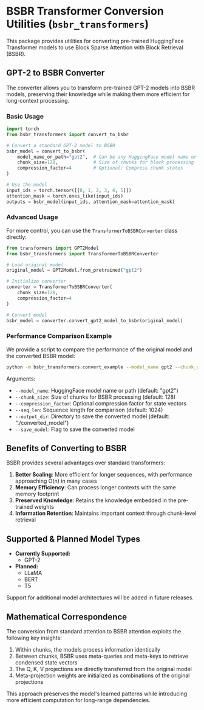 # BSBR Transformer Conversion Utilities (`bsbr_transformers`)

This package provides utilities for converting pre-trained HuggingFace Transformer models to use Block Sparse Attention with Block Retrieval (BSBR).

## GPT-2 to BSBR Converter

The converter allows you to transform pre-trained GPT-2 models into BSBR models, preserving their knowledge while making them more efficient for long-context processing.

### Basic Usage

```python
import torch
from bsbr_transformers import convert_to_bsbr

# Convert a standard GPT-2 model to BSBR
bsbr_model = convert_to_bsbr(
    model_name_or_path="gpt2",  # Can be any HuggingFace model name or local path
    chunk_size=128,             # Size of chunks for block processing
    compression_factor=4        # Optional: Compress chunk states
)

# Use the model
input_ids = torch.tensor([[0, 1, 2, 3, 4, 5]])
attention_mask = torch.ones_like(input_ids)
outputs = bsbr_model(input_ids, attention_mask=attention_mask)
```

### Advanced Usage

For more control, you can use the `TransformerToBSBRConverter` class directly:

```python
from transformers import GPT2Model
from bsbr_transformers import TransformerToBSBRConverter

# Load original model
original_model = GPT2Model.from_pretrained("gpt2")

# Initialize converter
converter = TransformerToBSBRConverter(
    chunk_size=128,
    compression_factor=4
)

# Convert model
bsbr_model = converter.convert_gpt2_model_to_bsbr(original_model)
```

### Performance Comparison Example

We provide a script to compare the performance of the original model and the converted BSBR model:

```bash
python -m bsbr_transformers.convert_example --model_name gpt2 --chunk_size 128 --seq_len 1024
```

Arguments:
- `--model_name`: HuggingFace model name or path (default: "gpt2")
- `--chunk_size`: Size of chunks for BSBR processing (default: 128)
- `--compression_factor`: Optional compression factor for state vectors
- `--seq_len`: Sequence length for comparison (default: 1024)
- `--output_dir`: Directory to save the converted model (default: "./converted_model")
- `--save_model`: Flag to save the converted model

## Benefits of Converting to BSBR

BSBR provides several advantages over standard transformers:

1. **Better Scaling**: More efficient for longer sequences, with performance approaching O(n) in many cases
2. **Memory Efficiency**: Can process longer contexts with the same memory footprint
3. **Preserved Knowledge**: Retains the knowledge embedded in the pre-trained weights
4. **Information Retention**: Maintains important context through chunk-level retrieval

## Supported & Planned Model Types

- **Currently Supported:**
  - GPT-2
- **Planned:**
  - LLaMA
  - BERT
  - T5

Support for additional model architectures will be added in future releases.

## Mathematical Correspondence

The conversion from standard attention to BSBR attention exploits the following key insights:

1. Within chunks, the models process information identically
2. Between chunks, BSBR uses meta-queries and meta-keys to retrieve condensed state vectors
3. The Q, K, V projections are directly transferred from the original model
4. Meta-projection weights are initialized as combinations of the original projections

This approach preserves the model's learned patterns while introducing more efficient computation for long-range dependencies. 
